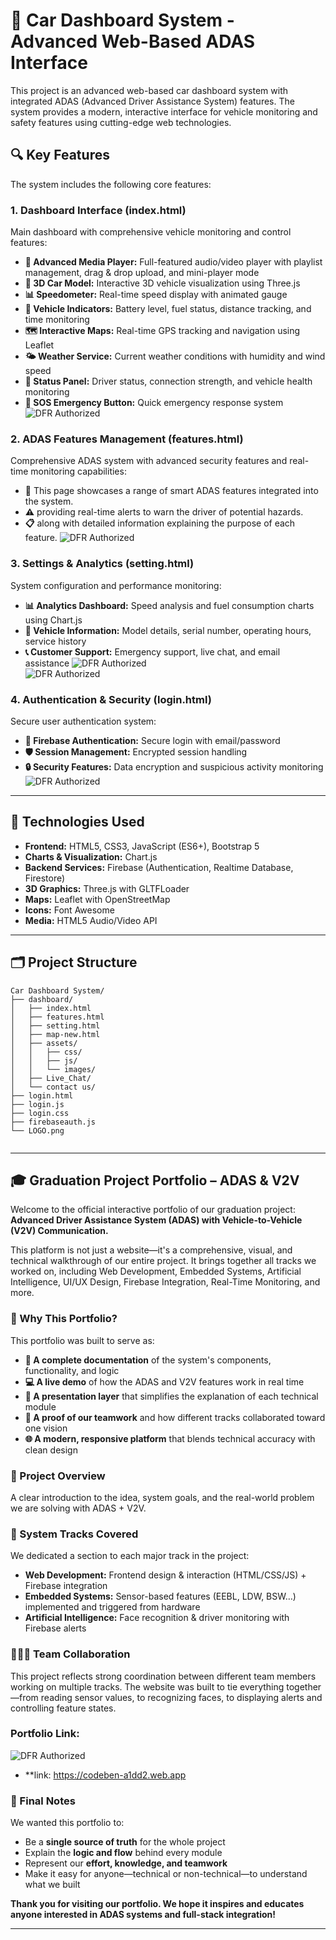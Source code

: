 # 🚗 Car Dashboard System - Advanced Web-Based ADAS Interface

This project is an advanced web-based car dashboard system with integrated ADAS (Advanced Driver Assistance System) features. The system provides a modern, interactive interface for vehicle monitoring and safety features using cutting-edge web technologies.

## 🔍 Key Features

The system includes the following core features:

### 1. **Dashboard Interface (index.html)**
Main dashboard with comprehensive vehicle monitoring and control features:

- **🎵 Advanced Media Player:** Full-featured audio/video player with playlist management, drag & drop upload, and mini-player mode
- **🚗 3D Car Model:** Interactive 3D vehicle visualization using Three.js
- **📊 Speedometer:** Real-time speed display with animated gauge
- **🔋 Vehicle Indicators:** Battery level, fuel status, distance tracking, and time monitoring
- **🗺️ Interactive Maps:** Real-time GPS tracking and navigation using Leaflet
- **🌤️ Weather Service:** Current weather conditions with humidity and wind speed
- **📡 Status Panel:** Driver status, connection strength, and vehicle health monitoring
- **🚨 SOS Emergency Button:** Quick emergency response system
![DFR Authorized](./images/Home%20Page.png) </br>

### 2. **ADAS Features Management (features.html)**
Comprehensive ADAS system with advanced security features and real-time monitoring capabilities:

- **🚗** This page showcases a range of smart ADAS features integrated into the system.
- **⚠️** providing real-time alerts to warn the driver of potential hazards.
- **📋** along with detailed information explaining the purpose of each feature.
![DFR Authorized](./images/Feature%20Page.png) </br>

### 3. **Settings & Analytics (setting.html)**
System configuration and performance monitoring:

- **📊 Analytics Dashboard:** Speed analysis and fuel consumption charts using Chart.js
- **🚗 Vehicle Information:** Model details, serial number, operating hours, service history
- **📞 Customer Support:** Emergency support, live chat, and email assistance
![DFR Authorized](./images/Setting%20page%201.png) </br>
![DFR Authorized](./images/Setting%20Page%202.png) </br>

### 4. **Authentication & Security (login.html)**
Secure user authentication system:

- **🔐 Firebase Authentication:** Secure login with email/password
- **🛡️ Session Management:** Encrypted session handling
- **🔒 Security Features:** Data encryption and suspicious activity monitoring
![DFR Authorized](./images/Sign%20In%20Page.png) </br>

---

## 🧠 Technologies Used

- **Frontend:** HTML5, CSS3, JavaScript (ES6+), Bootstrap 5
- **Charts & Visualization:** Chart.js
- **Backend Services:** Firebase (Authentication, Realtime Database, Firestore)
- **3D Graphics:** Three.js with GLTFLoader
- **Maps:** Leaflet with OpenStreetMap
- **Icons:** Font Awesome
- **Media:** HTML5 Audio/Video API

---

## 🗂️ Project Structure

```
Car Dashboard System/
├── dashboard/
│   ├── index.html              
│   ├── features.html             
│   ├── setting.html             
│   ├── map-new.html             
│   ├── assets/
│   │   ├── css/                  
│   │   ├── js/                   
│   │   └── images/               
│   ├── Live_Chat/                
│   └── contact us/               
├── login.html                
├── login.js                     
├── login.css                    
├── firebaseauth.js              
└── LOGO.png                      


```

---

## 🎓 Graduation Project Portfolio – ADAS & V2V

Welcome to the official interactive portfolio of our graduation project:
**Advanced Driver Assistance System (ADAS) with Vehicle-to-Vehicle (V2V) Communication.**

This platform is not just a website—it's a comprehensive, visual, and technical walkthrough of our entire project. It brings together all tracks we worked on, including Web Development, Embedded Systems, Artificial Intelligence, UI/UX Design, Firebase Integration, Real-Time Monitoring, and more.

### 🎯 Why This Portfolio?
This portfolio was built to serve as:

- **🧾 A complete documentation** of the system's components, functionality, and logic
- **💻 A live demo** of how the ADAS and V2V features work in real time
- **🎯 A presentation layer** that simplifies the explanation of each technical module
- **🤝 A proof of our teamwork** and how different tracks collaborated toward one vision
- **🌐 A modern, responsive platform** that blends technical accuracy with clean design

### 🔹 Project Overview
A clear introduction to the idea, system goals, and the real-world problem we are solving with ADAS + V2V.

### 🔹 System Tracks Covered
We dedicated a section to each major track in the project:

- **Web Development:** Frontend design & interaction (HTML/CSS/JS) + Firebase integration
- **Embedded Systems:** Sensor-based features (EEBL, LDW, BSW…) implemented and triggered from hardware
- **Artificial Intelligence:** Face recognition & driver monitoring with Firebase alerts

### 🧑‍🤝‍🧑 Team Collaboration
This project reflects strong coordination between different team members working on multiple tracks. The website was built to tie everything together—from reading sensor values, to recognizing faces, to displaying alerts and controlling feature states.

### Portfolio Link:
![DFR Authorized](./images/Picture1.png) </br>
- **link: https://codeben-a1dd2.web.app

### 🌟 Final Notes
We wanted this portfolio to:

- Be a **single source of truth** for the whole project
- Explain the **logic and flow** behind every module
- Represent our **effort, knowledge, and teamwork**
- Make it easy for anyone—technical or non-technical—to understand what we built

**Thank you for visiting our portfolio. We hope it inspires and educates anyone interested in ADAS systems and full-stack integration!**

---
